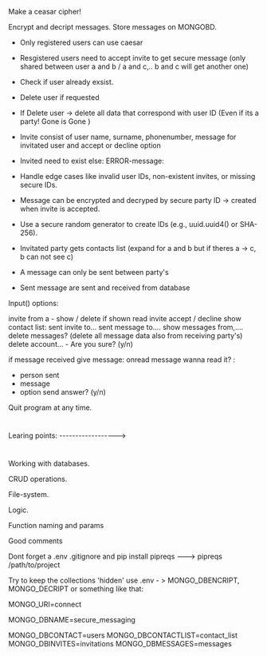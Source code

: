Make a ceasar cipher!

Encrypt and decript messages.
Store messages on MONGOBD.

- Only registered users can use caesar
- Resgistered users need to accept invite to get secure message (only shared between user a and b / a and c,.. b and c will get another one)
- Check if user already exsist.
- Delete user if requested
- If Delete user -> delete all data that correspond with user ID (Even if its a party! Gone is Gone )
- Invite consist of user name, surname, phonenumber, message for invitated user and accept or decline option
- Invited need to exist else: ERROR-message:
- Handle edge cases like invalid user IDs, non-existent invites, or missing secure IDs.
- Message can be encrypted and decryped by secure party ID -> created when invite is accepted.
- Use a secure random generator to create IDs (e.g., uuid.uuid4() or SHA-256).

- Invitated party gets contacts list (expand for a and b but if theres a -> c, b can not see c)
- A message can only be sent between party's
- Sent message are sent and received from database

Input() options:

invite from a - show / delete
if shown read invite accept / decline
show contact list:
sent invite to...
sent message to....
show messages from,....
delete messages? (delete all message data also from receiving party's)
delete account... - Are you sure? (y/n)

if message received give message: onread message wanna read it? :

- person sent
- message
- option send answer? (y/n)

Quit program at any time.

#

#

Learing points: ------------------>

#

Working with databases.

CRUD operations.

File-system.

Logic.

Function naming and params

Good comments

Dont forget a .env .gitignore and pip install pipreqs ---> pipreqs /path/to/project

Try to keep the collections 'hidden' use .env - > MONGO_DBENCRIPT, MONGO_DECRIPT or something like that:

MONGO_URI=connect

MONGO_DBNAME=secure_messaging

MONGO_DBCONTACT=users
MONGO_DBCONTACTLIST=contact_list
MONGO_DBINVITES=invitations
MONGO_DBMESSAGES=messages
